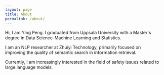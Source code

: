 ```yaml
---
layout: page
title: About
permalink: /about/
---
```

Hi, I am Ying Peng. I graduated from Uppsala University with a Master's degree in Data Science-Machine Learning and Statistics.

I am an NLP researcher at Zhuiyi Technology, primarily focused on improving the quality of semantic search in information retrieval.

Currently, I am increasingly interested in the field of safety issues related to large language models.

